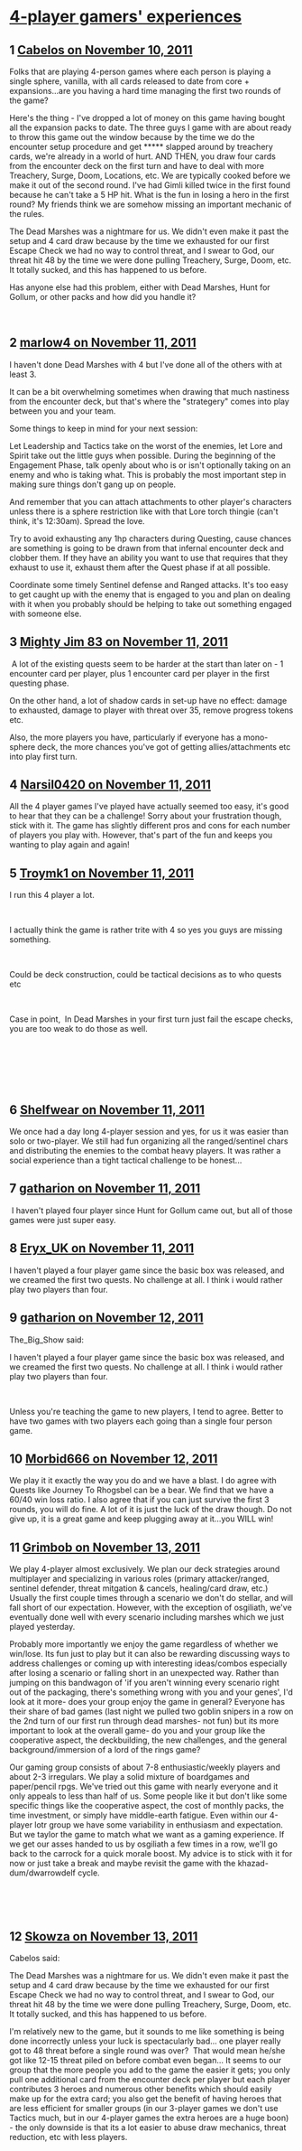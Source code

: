 # [4-player gamers&#039; experiences](https://community.fantasyflightgames.com/topic/56143-4-player-gamers-experiences/)

## 1 [Cabelos on November 10, 2011](https://community.fantasyflightgames.com/topic/56143-4-player-gamers-experiences/?do=findComment&comment=554743)

Folks that are playing 4-person games where each person is playing a single sphere, vanilla, with all cards released to date from core + expansions...are you having a hard time managing the first two rounds of the game?

Here's the thing - I've dropped a lot of money on this game having bought all the expansion packs to date. The three guys I game with are about ready to throw this game out the window because by the time we do the encounter setup procedure and get ***** slapped around by treachery cards, we're already in a world of hurt. AND THEN, you draw four cards from the encounter deck on the first turn and have to deal with more Treachery, Surge, Doom, Locations, etc. We are typically cooked before we make it out of the second round. I've had Gimli killed twice in the first found because he can't take a 5 HP hit. What is the fun in losing a hero in the first round? My friends think we are somehow missing an important mechanic of the rules.

The Dead Marshes was a nightmare for us. We didn't even make it past the setup and 4 card draw because by the time we exhausted for our first Escape Check we had no way to control threat, and I swear to God, our threat hit 48 by the time we were done pulling Treachery, Surge, Doom, etc. It totally sucked, and this has happened to us before.

Has anyone else had this problem, either with Dead Marshes, Hunt for Gollum, or other packs and how did you handle it?

 

## 2 [marlow4 on November 11, 2011](https://community.fantasyflightgames.com/topic/56143-4-player-gamers-experiences/?do=findComment&comment=554751)

I haven't done Dead Marshes with 4 but I've done all of the others with at least 3.

It can be a bit overwhelming sometimes when drawing that much nastiness from the encounter deck, but that's where the "strategery" comes into play between you and your team.

Some things to keep in mind for your next session:

Let Leadership and Tactics take on the worst of the enemies, let Lore and Spirit take out the little guys when possible. During the beginning of the Engagement Phase, talk openly about who is or isn't optionally taking on an enemy and who is taking what. This is probably the most important step in making sure things don't gang up on people.

And remember that you can attach attachments to other player's characters unless there is a sphere restriction like with that Lore torch thingie (can't think, it's 12:30am). Spread the love.

Try to avoid exhausting any 1hp characters during Questing, cause chances are something is going to be drawn from that infernal encounter deck and clobber them. If they have an ability you want to use that requires that they exhaust to use it, exhaust them after the Quest phase if at all possible.

Coordinate some timely Sentinel defense and Ranged attacks. It's too easy to get caught up with the enemy that is engaged to you and plan on dealing with it when you probably should be helping to take out something engaged with someone else.

## 3 [Mighty Jim 83 on November 11, 2011](https://community.fantasyflightgames.com/topic/56143-4-player-gamers-experiences/?do=findComment&comment=554786)

 A lot of the existing quests seem to be harder at the start than later on - 1 encounter card per player, plus 1 encounter card per player in the first questing phase.

On the other hand, a lot of shadow cards in set-up have no effect: damage to exhausted, damage to player with threat over 35, remove progress tokens etc.

Also, the more players you have, particularly if everyone has a mono-sphere deck, the more chances you've got of getting allies/attachments etc into play first turn.

## 4 [Narsil0420 on November 11, 2011](https://community.fantasyflightgames.com/topic/56143-4-player-gamers-experiences/?do=findComment&comment=554793)

All the 4 player games I've played have actually seemed too easy, it's good to hear that they can be a challenge! Sorry about your frustration though, stick with it. The game has slightly different pros and cons for each number of players you play with. However, that's part of the fun and keeps you wanting to play again and again!

## 5 [Troymk1 on November 11, 2011](https://community.fantasyflightgames.com/topic/56143-4-player-gamers-experiences/?do=findComment&comment=554852)

I run this 4 player a lot.

 

I actually think the game is rather trite with 4 so yes you guys are missing something.

 

Could be deck construction, could be tactical decisions as to who quests etc

 

Case in point,  In Dead Marshes in your first turn just fail the escape checks, you are too weak to do those as well.

 

 

 

## 6 [Shelfwear on November 11, 2011](https://community.fantasyflightgames.com/topic/56143-4-player-gamers-experiences/?do=findComment&comment=554856)

We once had a day long 4-player session and yes, for us it was easier than solo or two-player. We still had fun organizing all the ranged/sentinel chars and distributing the enemies to the combat heavy players. It was rather a social experience than a tight tactical challenge to be honest...

## 7 [gatharion on November 11, 2011](https://community.fantasyflightgames.com/topic/56143-4-player-gamers-experiences/?do=findComment&comment=555039)

 I haven't played four player since Hunt for Gollum came out, but all of those games were just super easy. 

## 8 [Eryx_UK on November 11, 2011](https://community.fantasyflightgames.com/topic/56143-4-player-gamers-experiences/?do=findComment&comment=555050)

I haven't played a four player game since the basic box was released, and we creamed the first two quests. No challenge at all. I think i would rather play two players than four. 

## 9 [gatharion on November 12, 2011](https://community.fantasyflightgames.com/topic/56143-4-player-gamers-experiences/?do=findComment&comment=555187)

The_Big_Show said:

I haven't played a four player game since the basic box was released, and we creamed the first two quests. No challenge at all. I think i would rather play two players than four. 



 

Unless you're teaching the game to new players, I tend to agree. Better to have two games with two players each going than a single four person game.

## 10 [Morbid666 on November 12, 2011](https://community.fantasyflightgames.com/topic/56143-4-player-gamers-experiences/?do=findComment&comment=555221)

We play it it exactly the way you do and we have a blast. I do agree with Quests like Journey To Rhogsbel can be a bear. We find that we have a 60/40 win loss ratio. I also agree that if you can just survive the first 3 rounds, you will do fine. A lot of it is just the luck of the draw though. Do not give up, it is a great game and keep plugging away at it...you WILL win!

## 11 [Grimbob on November 13, 2011](https://community.fantasyflightgames.com/topic/56143-4-player-gamers-experiences/?do=findComment&comment=555418)

We play 4-player almost exclusively. We plan our deck strategies around multiplayer and specializing in various roles (primary attacker/ranged, sentinel defender, threat mitgation & cancels, healing/card draw, etc.) Usually the first couple times through a scenario we don't do stellar, and will fall short of our expectation. However, with the exception of osgiliath, we've eventually done well with every scenario including marshes which we just played yesterday.

Probably more importantly we enjoy the game regardless of whether we win/lose. Its fun just to play but it can also be rewarding discussing ways to address challenges or coming up with interesting ideas/combos especially after losing a scenario or falling short in an unexpected way. Rather than jumping on this bandwagon of 'if you aren't winning every scenario right out of the packaging, there's something wrong with you and your genes', I'd look at it more- does your group enjoy the game in general? Everyone has their share of bad games (last night we pulled two goblin snipers in a row on the 2nd turn of our first run through dead marshes- not fun) but its more important to look at the overall game- do you and your group like the cooperative aspect, the deckbuilding, the new challenges, and the general background/immersion of a lord of the rings game?

Our gaming group consists of about 7-8 enthusiastic/weekly players and about 2-3 irregulars. We play a solid mixture of boardgames and paper/pencil rpgs. We've tried out this game with nearly everyone and it only appeals to less than half of us. Some people like it but don't like some specific things like the cooperative aspect, the cost of monthly packs, the time investment, or simply have middle-earth fatigue. Even within our 4-player lotr group we have some variability in enthusiasm and expectation. But we taylor the game to match what we want as a gaming experience. If we get our asses handed to us by osgiliath a few times in a row, we'll go back to the carrock for a quick morale boost. My advice is to stick with it for now or just take a break and maybe revisit the game with the khazad-dum/dwarrowdelf cycle.

 

 

## 12 [Skowza on November 13, 2011](https://community.fantasyflightgames.com/topic/56143-4-player-gamers-experiences/?do=findComment&comment=555462)

Cabelos said:

The Dead Marshes was a nightmare for us. We didn't even make it past the setup and 4 card draw because by the time we exhausted for our first Escape Check we had no way to control threat, and I swear to God, our threat hit 48 by the time we were done pulling Treachery, Surge, Doom, etc. It totally sucked, and this has happened to us before.



I'm relatively new to the game, but it sounds to me like something is being done incorrectly unless your luck is spectacularly bad... one player really got to 48 threat before a single round was over?  That would mean he/she got like 12-15 threat piled on before combat even began...
It seems to our group that the more people you add to the game the easier it gets; you only pull one additional card from the encounter deck per player but each player contributes 3 heroes and numerous other benefits which should easily make up for the extra card; you also get the benefit of having heroes that are less efficient for smaller groups (in our 3-player games we don't use Tactics much, but in our 4-player games the extra heroes are a huge boon) - the only downside is that its a lot easier to abuse draw mechanics, threat reduction, etc with less players.

